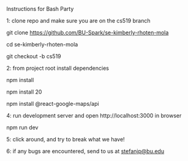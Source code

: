 Instructions for Bash Party

1: clone repo and make sure you are on the cs519 branch

git clone https://github.com/BU-Spark/se-kimberly-rhoten-mola

cd se-kimberly-rhoten-mola

git checkout -b cs519

2: from project root install dependencies

npm install

npm install 20

npm install @react-google-maps/api

4: run development server and open http://localhost:3000 in browser

npm run dev

5: click around, and try to break what we have!

6: if any bugs are encountered, send to us at stefanjp@bu.edu
